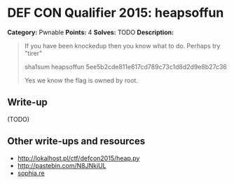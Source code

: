 # DEF CON Qualifier 2015: heapsoffun

**Category:** Pwnable
**Points:** 4
**Solves:** TODO
**Description:**

> If you have been knockedup then you know what to do. Perhaps try "tirer"
>
> sha1sum heapsoffun 5ee5b2cde811e617cd789c73c1d8d2d9e8b27c36
>
> Yes we know the flag is owned by root.


## Write-up

(TODO)

## Other write-ups and resources

* <http://lokalhost.pl/ctf/defcon2015/heap.py>
* <http://pastebin.com/N8JNkiUL>
* [sophia.re](http://sophia.re/defconquals2015_heapsoffun_writeup.html)
